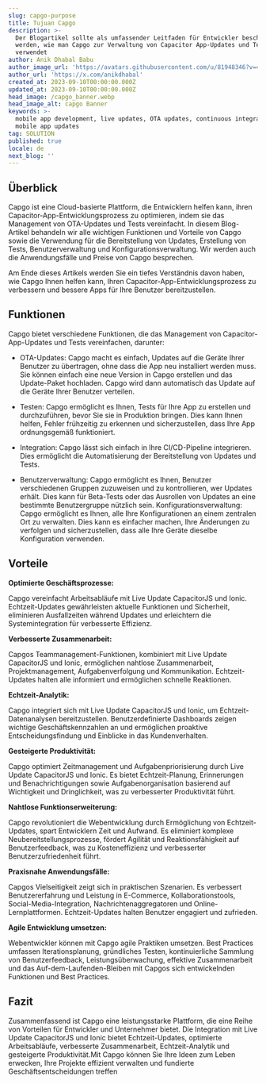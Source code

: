 ```yaml
---
slug: capgo-purpose
title: Tujuan Capgo
description: >-
  Der Blogartikel sollte als umfassender Leitfaden für Entwickler beschrieben
  werden, wie man Capgo zur Verwaltung von Capacitor App-Updates und Tests
  verwendet
author: Anik Dhabal Babu
author_image_url: 'https://avatars.githubusercontent.com/u/81948346?v=4'
author_url: 'https://x.com/anikdhabal'
created_at: 2023-09-10T00:00:00.000Z
updated_at: 2023-09-10T00:00:00.000Z
head_image: /capgo_banner.webp
head_image_alt: capgo Banner
keywords: >-
  mobile app development, live updates, OTA updates, continuous integration,
  mobile app updates
tag: SOLUTION
published: true
locale: de
next_blog: ''
---
```


## Überblick

Capgo ist eine Cloud-basierte Plattform, die Entwicklern helfen kann, ihren Capacitor-App-Entwicklungsprozess zu optimieren, indem sie das Management von OTA-Updates und Tests vereinfacht. In diesem Blog-Artikel behandeln wir alle wichtigen Funktionen und Vorteile von Capgo sowie die Verwendung für die Bereitstellung von Updates, Erstellung von Tests, Benutzerverwaltung und Konfigurationsverwaltung. Wir werden auch die Anwendungsfälle und Preise von Capgo besprechen.

Am Ende dieses Artikels werden Sie ein tiefes Verständnis davon haben, wie Capgo Ihnen helfen kann, Ihren Capacitor-App-Entwicklungsprozess zu verbessern und bessere Apps für Ihre Benutzer bereitzustellen.

## Funktionen

Capgo bietet verschiedene Funktionen, die das Management von Capacitor-App-Updates und Tests vereinfachen, darunter:

* OTA-Updates: Capgo macht es einfach, Updates auf die Geräte Ihrer Benutzer zu übertragen, ohne dass die App neu installiert werden muss. Sie können einfach eine neue Version in Capgo erstellen und das Update-Paket hochladen. Capgo wird dann automatisch das Update auf die Geräte Ihrer Benutzer verteilen.

* Testen: Capgo ermöglicht es Ihnen, Tests für Ihre App zu erstellen und durchzuführen, bevor Sie sie in Produktion bringen. Dies kann Ihnen helfen, Fehler frühzeitig zu erkennen und sicherzustellen, dass Ihre App ordnungsgemäß funktioniert.

* Integration: Capgo lässt sich einfach in Ihre CI/CD-Pipeline integrieren. Dies ermöglicht die Automatisierung der Bereitstellung von Updates und Tests.

* Benutzerverwaltung: Capgo ermöglicht es Ihnen, Benutzer verschiedenen Gruppen zuzuweisen und zu kontrollieren, wer Updates erhält. Dies kann für Beta-Tests oder das Ausrollen von Updates an eine bestimmte Benutzergruppe nützlich sein.
Konfigurationsverwaltung: Capgo ermöglicht es Ihnen, alle Ihre Konfigurationen an einem zentralen Ort zu verwalten. Dies kann es einfacher machen, Ihre Änderungen zu verfolgen und sicherzustellen, dass alle Ihre Geräte dieselbe Konfiguration verwenden.

## Vorteile

**Optimierte Geschäftsprozesse:**

Capgo vereinfacht Arbeitsabläufe mit Live Update CapacitorJS und Ionic. Echtzeit-Updates gewährleisten aktuelle Funktionen und Sicherheit, eliminieren Ausfallzeiten während Updates und erleichtern die Systemintegration für verbesserte Effizienz.

**Verbesserte Zusammenarbeit:**

Capgos Teammanagement-Funktionen, kombiniert mit Live Update CapacitorJS und Ionic, ermöglichen nahtlose Zusammenarbeit, Projektmanagement, Aufgabenverfolgung und Kommunikation. Echtzeit-Updates halten alle informiert und ermöglichen schnelle Reaktionen.

**Echtzeit-Analytik:**

Capgo integriert sich mit Live Update CapacitorJS und Ionic, um Echtzeit-Datenanalysen bereitzustellen. Benutzerdefinierte Dashboards zeigen wichtige Geschäftskennzahlen an und ermöglichen proaktive Entscheidungsfindung und Einblicke in das Kundenverhalten.

**Gesteigerte Produktivität:**

Capgo optimiert Zeitmanagement und Aufgabenpriorisierung durch Live Update CapacitorJS und Ionic. Es bietet Echtzeit-Planung, Erinnerungen und Benachrichtigungen sowie Aufgabenorganisation basierend auf Wichtigkeit und Dringlichkeit, was zu verbesserter Produktivität führt.

**Nahtlose Funktionserweiterung:**

Capgo revolutioniert die Webentwicklung durch Ermöglichung von Echtzeit-Updates, spart Entwicklern Zeit und Aufwand. Es eliminiert komplexe Neubereitstellungsprozesse, fördert Agilität und Reaktionsfähigkeit auf Benutzerfeedback, was zu Kosteneffizienz und verbesserter Benutzerzufriedenheit führt.

**Praxisnahe Anwendungsfälle:**

Capgos Vielseitigkeit zeigt sich in praktischen Szenarien. Es verbessert Benutzererfahrung und Leistung in E-Commerce, Kollaborationstools, Social-Media-Integration, Nachrichtenaggregatoren und Online-Lernplattformen. Echtzeit-Updates halten Benutzer engagiert und zufrieden.

**Agile Entwicklung umsetzen:**

Webentwickler können mit Capgo agile Praktiken umsetzen. Best Practices umfassen Iterationsplanung, gründliches Testen, kontinuierliche Sammlung von Benutzerfeedback, Leistungsüberwachung, effektive Zusammenarbeit und das Auf-dem-Laufenden-Bleiben mit Capgos sich entwickelnden Funktionen und Best Practices.

## Fazit

Zusammenfassend ist Capgo eine leistungsstarke Plattform, die eine Reihe von Vorteilen für Entwickler und Unternehmer bietet. Die Integration mit Live Update CapacitorJS und Ionic bietet Echtzeit-Updates, optimierte Arbeitsabläufe, verbesserte Zusammenarbeit, Echtzeit-Analytik und gesteigerte Produktivität.Mit Capgo können Sie Ihre Ideen zum Leben erwecken, Ihre Projekte effizient verwalten und fundierte Geschäftsentscheidungen treffen
